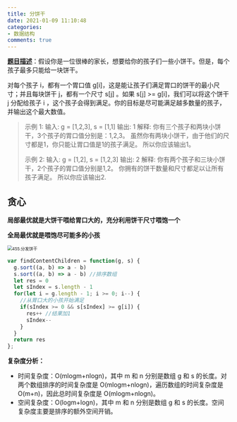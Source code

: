 ```yaml
---
title: 分饼干
date: 2021-01-09 11:10:48
categories:
- 数据结构
comments: true
---
```


[**题目描述**](https://leetcode-cn.com/problems/assign-cookies/)：假设你是一位很棒的家长，想要给你的孩子们一些小饼干。但是，每个孩子最多只能给一块饼干。

<!-- more -->

对每个孩子 i，都有一个胃口值 g[i]，这是能让孩子们满足胃口的饼干的最小尺寸；并且每块饼干 j，都有一个尺寸 s[j] 。如果 s[j] >= g[i]，我们可以将这个饼干 j 分配给孩子 i ，这个孩子会得到满足。你的目标是尽可能满足越多数量的孩子，并输出这个最大数值。

>
> 示例 1:
> 输入: g = [1,2,3], s = [1,1]
> 输出: 1
> 解释: 
> 你有三个孩子和两块小饼干，3个孩子的胃口值分别是：1,2,3。
> 虽然你有两块小饼干，由于他们的尺寸都是1，你只能让胃口值是1的孩子满足。
> 所以你应该输出1。
>
> 示例 2:
> 输入: g = [1,2], s = [1,2,3]
> 输出: 2
> 解释: 
> 你有两个孩子和三块小饼干，2个孩子的胃口值分别是1,2。
> 你拥有的饼干数量和尺寸都足以让所有孩子满足。
> 所以你应该输出2.



## 贪心

**局部最优就是大饼干喂给胃口大的，充分利用饼干尺寸喂饱一个**

**全局最优就是喂饱尽可能多的小孩**

<img src="https://pic.leetcode-cn.com/1625388787-TQCyYh-file_1625388787553" alt="455.分发饼干" style="zoom:67%;" />

```js
var findContentChildren = function(g, s) {
  g.sort((a, b) => a - b)
  s.sort((a, b) => a - b) //排序数组
  let res = 0
  let sIndex = s.length - 1
  for(let i = g.length - 1; i >= 0; i--) {
    //从胃口大的小孩开始满足
    if(sIndex >= 0 && s[sIndex] >= g[i]) {
      res++ //结果加1
      sIndex--
    }
  }
  return res
};
```

**复杂度分析：**

- 时间复杂度：O(mlogm+nlogn)，其中 m 和 n 分别是数组 g 和 s 的长度。对两个数组排序的时间复杂度是 O(mlogm+nlogn)，遍历数组的时间复杂度是 O(m+n)，因此总时间复杂度是 O(mlogm+nlogn)。
- 空间复杂度：O(logm+logn)，其中 m 和 n 分别是数组 g 和 s 的长度。空间复杂度主要是排序的额外空间开销。

